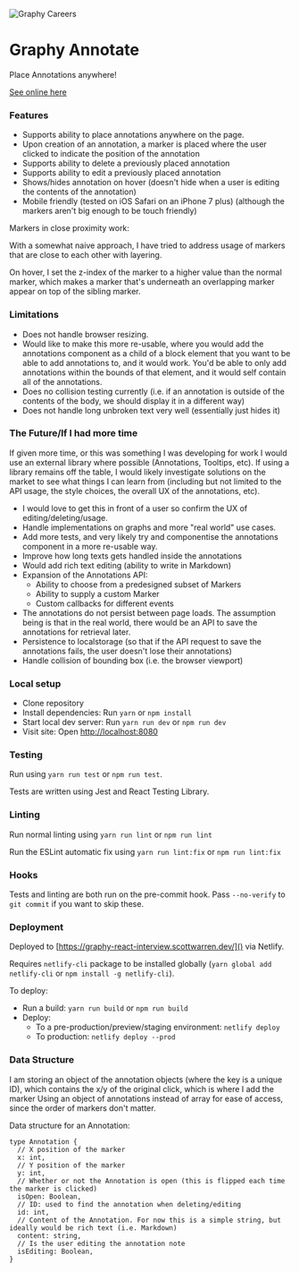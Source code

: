 ![Graphy Careers](https://graphy-static.ams3.cdn.digitaloceanspaces.com/careers-alt.png)

# Graphy Annotate

Place Annotations anywhere!

[See online here](https://graphy-react-interview.scottwarren.dev/)

### Features

* Supports ability to place annotations anywhere on the page.
* Upon creation of an annotation, a marker is placed where the user clicked to indicate the position of the annotation
* Supports ability to delete a previously placed annotation
* Supports ability to edit a previously placed annotation
* Shows/hides annotation on hover (doesn't hide when a user is editing the contents of the annotation)
* Mobile friendly (tested on iOS Safari on an iPhone 7 plus) (although the markers aren't big enough to be touch friendly)

Markers in close proximity work:

With a somewhat naive approach, I have tried to address usage of markers that are close to each other with layering.

On hover, I set the z-index of the marker to a higher value than the normal marker, which makes a marker that's underneath
an overlapping marker appear on top of the sibling marker.

### Limitations

* Does not handle browser resizing.
* Would like to make this more re-usable, where you would add the annotations component as a child of a block element that
  you want to be able to add annotations to, and it would work. You'd be able to only add annotations within the bounds
  of that element, and it would self contain all of the annotations.
* Does no collision testing currently (i.e. if an annotation is outside of the contents of the body, we should display it in a different way)
* Does not handle long unbroken text very well (essentially just hides it)

### The Future/If I had more time

If given more time, or this was something I was developing for work I would use an external library where possible (Annotations, Tooltips, etc). If using a library remains off the table, I would likely investigate solutions on the market to see what things I can learn from (including but not limited to the API usage, the style choices, the overall UX of the annotations, etc).

* I would love to get this in front of a user so confirm the UX of editing/deleting/usage.
* Handle implementations on graphs and more "real world" use cases.
* Add more tests, and very likely try and componentise the annotations component in a more re-usable way.
* Improve how long texts gets handled inside the annotations
* Would add rich text editing (ability to write in Markdown)
* Expansion of the Annotations API:
  * Ability to choose from a predesigned subset of Markers
  * Ability to supply a custom Marker
  * Custom callbacks for different events
* The annotations do not persist between page loads. The assumption being is that in the real world, there would be an API to save the annotations for retrieval later.
* Persistence to localstorage (so that if the API request to save the annotations fails, the user doesn't lose their annotations)
* Handle collision of bounding box (i.e. the browser viewport)

### Local setup

* Clone repository
* Install dependencies: Run `yarn` or `npm install`
* Start local dev server: Run `yarn run dev` or `npm run dev`
* Visit site: Open [http://localhost:8080]()

### Testing

Run using `yarn run test` or `npm run test`.

Tests are written using Jest and React Testing Library.

### Linting

Run normal linting using `yarn run lint` or `npm run lint`

Run the ESLint automatic fix using `yarn run lint:fix` or `npm run lint:fix`

### Hooks

Tests and linting are both run on the pre-commit hook. Pass `--no-verify` to `git commit` if you want to skip these.

### Deployment

Deployed to [https://graphy-react-interview.scottwarren.dev/]() via Netlify.

Requires `netlify-cli` package to be installed globally (`yarn global add netlify-cli` or `npm install -g netlify-cli`).

To deploy:

* Run a build: `yarn run build` or `npm run build`
* Deploy:
  * To a pre-production/preview/staging environment: `netlify deploy`
  * To production: `netlify deploy --prod`

### Data Structure

I am storing an object of the annotation objects (where the key is a unique ID), which contains the x/y of the original click, which is where I add the marker
Using an object of annotations instead of array for ease of access, since the order of markers don't matter.

Data structure for an Annotation:

```
type Annotation {
  // X position of the marker
  x: int,
  // Y position of the marker
  y: int,
  // Whether or not the Annotation is open (this is flipped each time the marker is clicked)
  isOpen: Boolean,
  // ID: used to find the annotation when deleting/editing
  id: int,
  // Content of the Annotation. For now this is a simple string, but ideally would be rich text (i.e. Markdown)
  content: string,
  // Is the user editing the annotation note
  isEditing: Boolean,
}
```
